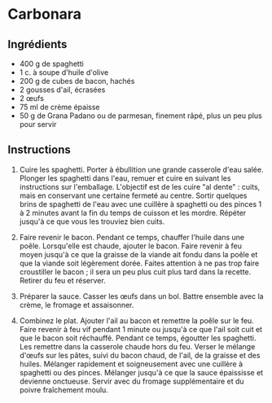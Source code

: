 # Carbonara

## Ingrédients

- 400 g de spaghetti
- 1 c. à soupe d'huile d'olive
- 200 g de cubes de bacon, hachés
- 2 gousses d'ail, écrasées
- 2 œufs
- 75 ml de crème épaisse
- 50 g de Grana Padano ou de parmesan, finement râpé, plus un peu plus pour servir

## Instructions

1. Cuire les spaghetti. Porter à ébullition une grande casserole d'eau salée. Plonger les spaghetti dans l'eau, remuer et cuire en suivant les instructions sur l'emballage. L'objectif est de les cuire "al dente" : cuits, mais en conservant une certaine fermeté au centre. Sortir quelques brins de spaghetti de l'eau avec une cuillère à spaghetti ou des pinces 1 à 2 minutes avant la fin du temps de cuisson et les mordre. Répéter jusqu'à ce que vous les trouviez bien cuits.

2. Faire revenir le bacon. Pendant ce temps, chauffer l'huile dans une poêle. Lorsqu'elle est chaude, ajouter le bacon. Faire revenir à feu moyen jusqu'à ce que la graisse de la viande ait fondu dans la poêle et que la viande soit légèrement dorée. Faites attention à ne pas trop faire croustiller le bacon ; il sera un peu plus cuit plus tard dans la recette. Retirer du feu et réserver.

3. Préparer la sauce. Casser les œufs dans un bol. Battre ensemble avec la crème, le fromage et assaisonner.

4. Combinez le plat. Ajouter l'ail au bacon et remettre la poêle sur le feu. Faire revenir à feu vif pendant 1 minute ou jusqu'à ce que l'ail soit cuit et que le bacon soit réchauffé. Pendant ce temps, égoutter les spaghetti. Les remettre dans la casserole chaude hors du feu. Verser le mélange d'œufs sur les pâtes, suivi du bacon chaud, de l'ail, de la graisse et des huiles. Mélanger rapidement et soigneusement avec une cuillère à spaghetti ou des pinces. Mélanger jusqu'à ce que la sauce épaississe et devienne onctueuse. Servir avec du fromage supplémentaire et du poivre fraîchement moulu.

